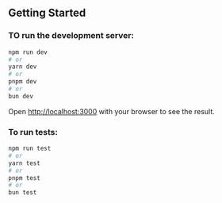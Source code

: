 ## Getting Started

### TO run the development server:

```bash
npm run dev
# or
yarn dev
# or
pnpm dev
# or
bun dev
```

Open [http://localhost:3000](http://localhost:3000) with your browser to see the result.

### To run tests:

```bash
npm run test
# or
yarn test
# or
pnpm test
# or
bun test
```
